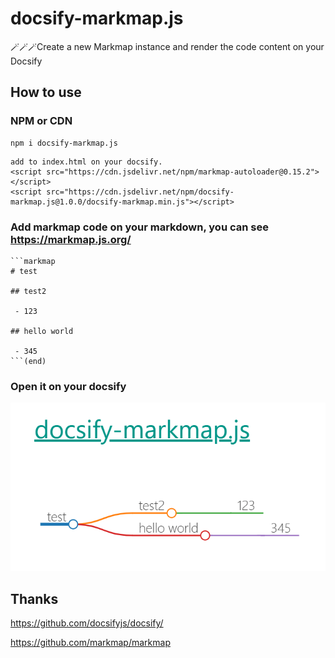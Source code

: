 # docsify-markmap.js

🪄🪄🪄Create a new Markmap instance and render the code content on your Docsify

## How to use

### NPM or CDN
```
npm i docsify-markmap.js
```

```
add to index.html on your docsify.
<script src="https://cdn.jsdelivr.net/npm/markmap-autoloader@0.15.2"></script>
<script src="https://cdn.jsdelivr.net/npm/docsify-markmap.js@1.0.0/docsify-markmap.min.js"></script>
```

### Add markmap code on your markdown, you can see https://markmap.js.org/

```
```markmap
# test

## test2

 - 123

## hello world

 - 345
```(end)
```

### Open it on your docsify

![readme](./readme.png)

## Thanks

https://github.com/docsifyjs/docsify/

https://github.com/markmap/markmap
